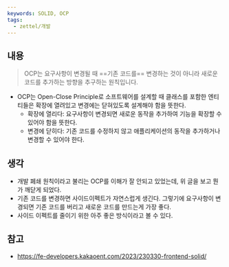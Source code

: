 ```yaml
---
keywords: SOLID, OCP
tags:
  - zettel/개발
---
```

## 내용
> OCP는 요구사항이 변경될 때 ==기존 코드를== 변경하는 것이 아니라 새로운 코드를 추가하는 방향을 추구하는 원칙입니다.

- OCP는 Open-Close Principle로 소프트웨어를 설계할 때 클래스를 포함한 엔티티들은 확장에 열려있고 변경에는 닫혀있도록 설계해야 함을 뜻한다.
	- 확장에 열리다: 요구사항이 변경되면 새로운 동작을 추가하여 기능을 확장할 수 있어야 함을 뜻한다.
	- 변경에 닫히다: 기존 코드를 수정하지 않고 애플리케이션의 동작을 추가하거나 변경할 수 있어야 한다.
## 생각
- 개발 폐쇄 원칙이라고 불리는 OCP를 이해가 잘 안되고 있었는데, 위 글을 보고 뭔가 깨닫게 되었다.
- 기존 코드를 변경하면 사이드이펙트가 자연스럽게 생긴다. 그렇기에 요구사항이 변경되면 기존 코드를 버리고 새로운 코드를 만드는게 가장 좋다.
- 사이드 이펙트를 줄이기 위한 아주 좋은 방식이라고 볼 수 있다.
## 참고
- https://fe-developers.kakaoent.com/2023/230330-frontend-solid/